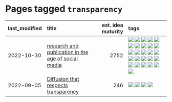 # Pages tagged `transparency`

|last_modified|title|est. idea maturity|tags
|:---|:---|---:|:---|
|2022-10-30|[research and publication in the age of social media](../research-and-social.md)|2752|[![](https://img.shields.io/badge/tag-arxiv-1fc7b)](../tags/arxiv.md) [![](https://img.shields.io/badge/tag-citation-17673)](../tags/citation.md) [![](https://img.shields.io/badge/tag-corrections-a7221f)](../tags/corrections.md) [![](https://img.shields.io/badge/tag-credit-b0d845)](../tags/credit.md) [![](https://img.shields.io/badge/tag-curation-6ee5de)](../tags/curation.md) [![](https://img.shields.io/badge/tag-discoverability-48b79f)](../tags/discoverability.md) [![](https://img.shields.io/badge/tag-discussion-587798)](../tags/discussion.md) [![](https://img.shields.io/badge/tag-feed-5aa8d1)](../tags/feed.md) [![](https://img.shields.io/badge/tag-git-b4bfb)](../tags/git.md) [![](https://img.shields.io/badge/tag-git-b4bfb)](../tags/git.md) [![](https://img.shields.io/badge/tag-historyofscience-c34d1)](../tags/historyofscience.md) [![](https://img.shields.io/badge/tag-mastodon-87ec15)](../tags/mastodon.md) [![](https://img.shields.io/badge/tag-openreview-3ed1c7)](../tags/openreview.md) [![](https://img.shields.io/badge/tag-paperswithcode-57146)](../tags/paperswithcode.md) [![](https://img.shields.io/badge/tag-platform-4b28a8)](../tags/platform.md) [![](https://img.shields.io/badge/tag-publication-98b52b)](../tags/publication.md) [![](https://img.shields.io/badge/tag-reproducibility-795a7e)](../tags/reproducibility.md) [![](https://img.shields.io/badge/tag-research-b5656)](../tags/research.md) [![](https://img.shields.io/badge/tag-retractions-28da35)](../tags/retractions.md) [![](https://img.shields.io/badge/tag-search-ea4c14)](../tags/search.md) [![](https://img.shields.io/badge/tag-socialmedia-81aec0)](../tags/socialmedia.md) [![](https://img.shields.io/badge/tag-stackoverflow-d12fe)](../tags/stackoverflow.md) [![](https://img.shields.io/badge/tag-subscription-2db795)](../tags/subscription.md) [![](https://img.shields.io/badge/tag-transparency-3c3258)](../tags/transparency.md) [![](https://img.shields.io/badge/tag-twitter-4dea78)](../tags/twitter.md) [![](https://img.shields.io/badge/tag-validation-b653cf)](../tags/validation.md)|
|2022-09-05|[Diffusion that respects transparency](../diffusion-that-respects-transparency.md)|246|[![](https://img.shields.io/badge/tag-completed-4072a1)](../tags/completed.md) [![](https://img.shields.io/badge/tag-diffusion-e2ec85)](../tags/diffusion.md) [![](https://img.shields.io/badge/tag-image_processing-8b768)](../tags/image_processing.md) [![](https://img.shields.io/badge/tag-transparency-3c3258)](../tags/transparency.md)|